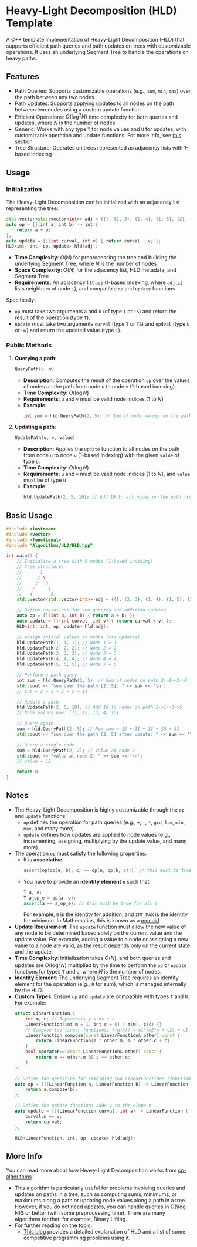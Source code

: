 # Heavy-Light Decomposition (HLD) Template

A C++ template implementation of Heavy-Light Decomposition (HLD) that supports efficient path queries and path updates on trees with customizable operations. It uses an underlying Segment Tree to handle the operations on heavy paths.

## Features

- Path Queries: Supports customizable operations (e.g., `sum`, `min`, `max`) over the path between any two nodes
- Path Updates: Supports applying updates to all nodes on the path between two nodes using a custom update function
- Efficient Operations: $O(\log^2 N)$ time complexity for both queries and updates, where $N$ is the number of nodes
- Generic: Works with any type `T` for node values and `U` for updates, with customizable operation and update functions. For more info, see [this section](#notes)
- Tree Structure: Operates on trees represented as adjacency lists with 1-based indexing

## Usage

### Initialization

The Heavy-Light Decomposition can be initialized with an adjacency list representing the tree:

```cpp
std::vector<std::vector<int>> adj = {{}, {2, 3}, {1, 4}, {1, 5}, {2}, {3}}; // 1-based indexing
auto op = [](int a, int b) -> int {
    return a + b;
};
auto update = [](int curval, int v) { return curval + v; };
HLD<int, int, op, update> hld(adj);
```

- **Time Complexity**: $O(N)$ for preprocessing the tree and building the underlying Segment Tree, where $N$ is the number of nodes
- **Space Complexity**: $O(N)$ for the adjacency list, HLD metadata, and Segment Tree
- **Requirements**: An adjacency list `adj` (1-based indexing, where `adj[i]` lists neighbors of node `i`), and compatible `op` and `update` functions

Specifically:
- `op` must take two arguments `a` and `b` (of type `T` or `T&`) and return the result of the operation (type `T`).
- `update` must take two arguments `curval` (type `T` or `T&`) and `updval` (type `U` or `U&`) and return the updated value (type `T`).

### Public Methods

1. **Querying a path**:
    ```cpp
    QueryPath(u, v)
    ```
    - **Description**: Computes the result of the operation `op` over the values of nodes on the path from node `u` to node `v` (1-based indexing).
    - **Time Complexity**: $O(\log N)$
    - **Requirements**: `u` and `v` must be valid node indices (1 to $N$)
    - **Example**:
        ```cpp
        int sum = hld.QueryPath(2, 5); // Sum of node values on the path from node 2 to 5
        ```

2. **Updating a path**:
    ```cpp
    UpdatePath(u, v, value)
    ```
    - **Description**: Applies the `update` function to all nodes on the path from node `u` to node `v` (1-based indexing) with the given `value` of type `U`.
    - **Time Complexity**: $O(\log N)$
    - **Requirements**: `u` and `v` must be valid node indices (1 to $N$), and `value` must be of type `U`
    - **Example**:
        ```cpp
        hld.UpdatePath(2, 5, 10); // Add 10 to all nodes on the path from node 2 to 5
        ```

## Basic Usage

```cpp
#include <iostream>
#include <vector>
#include <functional>
#include "Algorithms/HLD/HLD.hpp"

int main() {
    // Initialize a tree with 5 nodes (1-based indexing)
    // Tree structure:
    //       1
    //      / \
    //     2   3
    //    /     \
    //   4       5
    std::vector<std::vector<int>> adj = {{}, {2, 3}, {1, 4}, {1, 5}, {2}, {3}};

    // Define operations for sum queries and addition updates
    auto op = [](int a, int b) { return a + b; };
    auto update = [](int curval, int v) { return curval + v; };
    HLD<int, int, op, update> hld(adj);

    // Assign initial values to nodes (via updates)
    hld.UpdatePath(1, 1, 1); // Node 1 = 1
    hld.UpdatePath(2, 2, 2); // Node 2 = 2
    hld.UpdatePath(3, 3, 3); // Node 3 = 3
    hld.UpdatePath(4, 4, 4); // Node 4 = 4
    hld.UpdatePath(5, 5, 5); // Node 5 = 5

    // Perform a path query
    int sum = hld.QueryPath(2, 5); // Sum of nodes on path 2->1->3->5
    std::cout << "sum over the path [2, 5]: " << sum << '\n';
    // sum = 2 + 1 + 3 + 5 = 11

    // Update a path
    hld.UpdatePath(2, 5, 10); // Add 10 to nodes on path 2->1->3->5
    // Node values now: [11, 12, 13, 4, 15]

    // Query again
    sum = hld.QueryPath(2, 5); // Now sum = 12 + 11 + 13 + 15 = 51
    std::cout << "sum over the path [2, 5] after update: " << sum << '\n';

    // Query a single node
    sum = hld.QueryPath(2, 2); // Value at node 2
    std::cout << "value at node 2: " << sum << '\n';
    // value = 12

    return 0;
}
```

## Notes

- The Heavy-Light Decomposition is highly customizable through the `op` and `update` functions:
  - `op` defines the operation for path queries (e.g., `+`, `-`, `*`, `gcd`, `lcm`, `min`, `max`, and many more).
  - `update` defines how updates are applied to node values (e.g., incrementing, assigning, multiplying by the update value, and many more).
- The operation `op` must satisfy the following properties:
    - It is **associative**:
        ```cpp
        assert(op(op(a, b), c) == op(a, op(b, c))); // this must be true for all a, b, c
        ```
    - You have to provide an **identity element** `e` such that:
        ```cpp
        T a, e;
        T a_op_e = op(a, e);
        assert(a == a_op_e); // this must be true for all a
        ```
        For example, `0` is the identity for addition, and `INT_MAX` is the identity for minimum.
    In Mathematics, this is known as a [monoid](https://en.wikipedia.org/wiki/Monoid).
- **Update Requirement**: The `update` function must allow the new value of any node to be determined based solely on the current value and the update value. For example, adding a value to a node or assigning a new value to a node are valid, as the result depends only on the current state and the update.
- **Time Complexity**: Initialization takes $O(N)$, and both queries and updates are $O(\log^2 N)$ multiplied by the time to perform the `op` or `update` functions for types `T` and `U`, where $N$ is the number of nodes.
- **Identity Element**: The underlying Segment Tree requires an identity element for the operation (e.g., `0` for sum), which is managed internally by the HLD.
- **Custom Types**: Ensure `op` and `update` are compatible with types `T` and `U`. For example:
    ```cpp
    struct LinearFunction {
        int m, c; // Represents y = mx + c
        LinearFunction(int m = 1, int c = 0) : m(m), c(c) {}
        // Compose two linear functions: f(g(x)) = m1*(m2*x + c2) + c1 = (m1*m2)*x + (m1*c2 + c1)
        LinearFunction compose(const LinearFunction& other) const {
            return LinearFunction{m * other.m, m * other.c + c};
        }
        bool operator==(const LinearFunction& other) const {
            return m == other.m && c == other.c;
        }
    };

    // Define the operation for combining two LinearFunctions (function composition)
    auto op = [](LinearFunction a, LinearFunction b) -> LinearFunction {
        return a.compose(b);
    };

    // Define the update function: adds v to the slope m
    auto update = [](LinearFunction curval, int v) -> LinearFunction {
        curval.m += v;
        return curval;
    };

    HLD<LinearFunction, int, op, update> hld(adj);
    ```

## More Info

You can read more about how Heavy-Light Decomposition works from [cp-algorithms](https://cp-algorithms.com/graph/hld.html).
- This algorithm is particularly useful for problems involving queries and updates on paths in a tree, such as computing sums, minimums, or maximums along a path or updating node values along a path in a tree. However, if you do not need updates, you can handle queries in O(\log N)$ or better (with some preprocessing time). There are many algorithms for that: for example, Binary Lifting.
- For further reading on the topic:
  - [This blog](https://usaco.guide/plat/hld?lang=cpp) provides a detailed explanation of HLD and a list of some competitive programming problems using it.